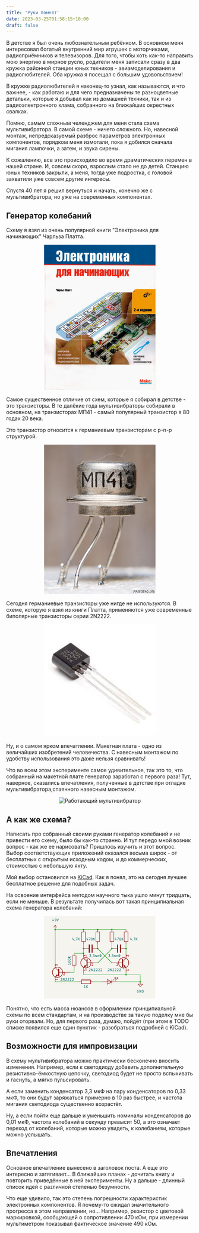 ```yaml
---
title: 'Руки помнят'
date: 2023-03-25T01:58:15+10:00
draft: false
---
```


В детстве я был очень любознательным ребёнком. В основном меня интересовал богатый внутренний мир игрушек с моторчиками, радиоприёмников и телевизоров. Для того, чтобы хоть как-то направить мою энергию в мирное русло, родители меня записали сразу в два кружка районной станции юных техников - авиамоделирования и радиолюбителей. Оба кружка я посещал с большим удовольствием!

В кружке радиолюбителей я наконец-то узнал, как называются, и что важнее, - как работаю и для чего предназначены те разноцветные детальки, которые я добывал как из домашней техники, так и из радиоэлектронного хлама, собранного на ближайших окрестных свалках.

Помню, самым сложным челенджем для меня стала схема мультивибратора. В самой схеме - ничего сложного. Но, навесной монтаж, непредсказуемый разброс параметров электронных компонентов, порядком меня измотали, пока я добился сначала мигания лампочки, а затем, и звука сирены.

К сожалению, все это происходило во время драматических перемен в нашей стране. И, совсем скоро, взрослым стало не до детей. Станцию юных техников закрыли, а меня, тогда уже подростка, с головой захватили уже совсем другие интересы.

Спустя 40 лет я решил вернуться и начать, конечно же с мультивибратора, но уже на современных компонентах.

## Генератор колебаний

Схему я взял из очень популярной книги "Электроника для начинающих" Чарльза Платта.

<div style="text-align:center">
<img src="platt-book.jpg" alt="Электроника для начинающих" style="width:300px;" />
</div>

Самое существенное отличие от схем, которые я собирал в детстве - это транзисторы. В те далёкие года мультивибраторы собирали в основном, на транзисторах МП41 - самый популярный транзистор в 80 годах 20 века.

Это транзистор относится к германиевым транзисторам с p-n-p структурой.

<div style="text-align:center">
<img src="mp41.jpg" alt="Германиевый транзистор МП-41" style="width:300px;"/>
</div>

Сегодня германиевые транзисторы уже нигде не используются. В схеме, которую я взял из книги Платта, применяются уже современные биполярные транзисторы серии 2N2222.

<div style="text-align:center">
<img src="2n2222.jpg" alt="Биполярный транзистор 2N2222" style="width:300px;"/>
</div>

Ну, и о самом ярком впечатлении. Макетная плата - одно из величайших изобретений человечества. С навесным монтажом по удобству использования это даже нельзя сравнивать!

Что во всем этом эксперименте самое удивительное, так это то, что собранный на макетной плате генератор заработал с первого раза! Тут, наверное, сказались впечатления, полученные в детстве при отладке мультивибратора,спаянного навесным монтажом.

<div style="text-align:center">
<img src="working-oscillator.gif" alt="Работающий мультивибратор"/>
</div>

## А как же схема?

Написать про собранный своими руками генератор колебаний и не привести его схему, было бы как-то странно. И тут передо мной возник вопрос - как же ее нарисовать? Пришлось изучить и этот вопрос. Выбор соответствующих приложений оказался весьма широк - от бесплатных с открытым исходным кодом, и до коммерческих, стоимостью с небольшую яхту.

Мой выбор остановился на [KiCad](https://www.kicad.org/). Как я понял, это на сегодня лучшее бесплатное решение для подобных задач.

На освоение интерфейса методом научного тыка ушло минут тридцать, если не меньше. В результате получилась вот такая принципиальная схема генератора колебаний:

<div style="text-align:center">
<img src="scheme1.png" alt="Принципиальная схема генератора колебаний" style="width:300px;"/>
</div>

Понятно, что есть масса нюансов в оформлении принципиальной схемы по всем стандартам, и на производстве за такую поделку мне бы руки оторвали. Но, для первого раза, думаю, пойдёт (при этом в TODO списке появился еще один пунктик - разобраться подробней с KiCad).

## Возможности для импровизации

В схему мультивибратора можно практически бесконечно вносить изменения. Например, если к светодиоду добавить дополнительную резистивно-ёмкостную цепочку, светодиод будет не просто вспыхивать и гаснуть, а мягко пульсировать.

А если заменить конденсатор 3,3 мкФ на пару конденсаторов по 0,33 мкФ, то они будут заряжаться примерно в 10 раз быстрее, и частота мигания светодиода существенно возрастёт.

Ну, а если пойти еще дальше и уменьшить номиналы конденсаторов до 0,01 мкФ, частота колебаний в секунду превысит 50, а это означает переход от колебаний, которые можно увидеть, к колебаниям, которые можно услышать.

## Впечатления

Основное впечатление вынесено в заголовок поста. А еще это интересно и затягивает...
В ближайших планах - дочитать книгу и повторить приведённые в ней эксперименты. Ну а дальше - длинный список идей с различной степенью безумности.

Что еще удивило, так это степень погрешности характеристик электронных компонентов. Я почему-то ожидал значительного прогресса в этом направлении, но...
Например, резистор с цветовой маркировкой, сообщающей о сопротивлении 470 кОм, при измерении мультиметром показывал фактическое значение 490 кОм.
